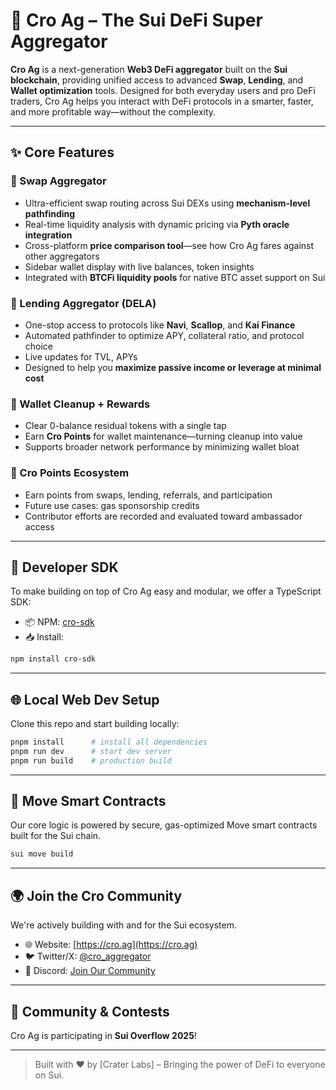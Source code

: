 # 🐊 Cro Ag – The Sui DeFi Super Aggregator

**Cro Ag** is a next-generation **Web3 DeFi aggregator** built on the **Sui blockchain**, providing unified access to advanced **Swap**, **Lending**, and **Wallet optimization** tools. Designed for both everyday users and pro DeFi traders, Cro Ag helps you interact with DeFi protocols in a smarter, faster, and more profitable way—without the complexity.

---

## ✨ Core Features

### 🔁 Swap Aggregator

* Ultra-efficient swap routing across Sui DEXs using **mechanism-level pathfinding**
* Real-time liquidity analysis with dynamic pricing via **Pyth oracle integration**
* Cross-platform **price comparison tool**—see how Cro Ag fares against other aggregators
* Sidebar wallet display with live balances, token insights
* Integrated with **BTCFi liquidity pools** for native BTC asset support on Sui

### 🧠 Lending Aggregator (DELA)

* One-stop access to protocols like **Navi**, **Scallop**, and **Kai Finance**
* Automated pathfinder to optimize APY, collateral ratio, and protocol choice
* Live updates for TVL, APYs
* Designed to help you **maximize passive income or leverage at minimal cost**

### 🧹 Wallet Cleanup + Rewards

* Clear 0-balance residual tokens with a single tap
* Earn **Cro Points** for wallet maintenance—turning cleanup into value
* Supports broader network performance by minimizing wallet bloat

### 🏅 Cro Points Ecosystem

* Earn points from swaps, lending, referrals, and participation
* Future use cases: gas sponsorship credits
* Contributor efforts are recorded and evaluated toward ambassador access

---

## 🧰 Developer SDK

To make building on top of Cro Ag easy and modular, we offer a TypeScript SDK:

* 📦 NPM: [cro-sdk](https://www.npmjs.com/package/cro-sdk)
* 📥 Install:

```bash
npm install cro-sdk
```

---

## 🌐 Local Web Dev Setup

Clone this repo and start building locally:

```bash
pnpm install      # install all dependencies  
pnpm run dev      # start dev server  
pnpm run build    # production build
```

---

## 🔐 Move Smart Contracts

Our core logic is powered by secure, gas-optimized Move smart contracts built for the Sui chain.

```bash
sui move build
```

---

## 🌍 Join the Cro Community

We're actively building with and for the Sui ecosystem.

* 🌐 Website: [https://cro.ag](https://cro.ag)
* 🐦 Twitter/X: [@cro\_aggregator](https://x.com/cro_aggregator)
* 💬 Discord: [Join Our Community](https://discord.com/invite/UG6c7nXr5X)

---

## 🎉 Community & Contests

Cro Ag is participating in **Sui Overflow 2025**!

---

> Built with ❤️ by \[Crater Labs] – Bringing the power of DeFi to everyone on Sui.
